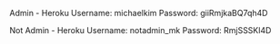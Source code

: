 Admin - Heroku
Username: michaelkim
Password: giiRmjkaBQ7qh4D

Not Admin - Heroku
Username: notadmin_mk
Password: RmjSSSKl4D

